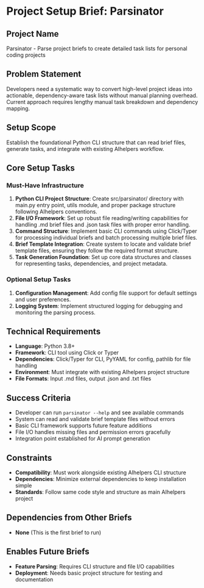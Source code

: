 # Project Setup Brief: Parsinator

## Project Name
Parsinator - Parse project briefs to create detailed task lists for personal coding projects

## Problem Statement
Developers need a systematic way to convert high-level project ideas into actionable, dependency-aware task lists without manual planning overhead. Current approach requires lengthy manual task breakdown and dependency mapping.

## Setup Scope
Establish the foundational Python CLI structure that can read brief files, generate tasks, and integrate with existing AIhelpers workflow.

## Core Setup Tasks
### Must-Have Infrastructure
1. **Python CLI Project Structure**: Create src/parsinator/ directory with main.py entry point, utils module, and proper package structure following AIhelpers conventions.
2. **File I/O Framework**: Set up robust file reading/writing capabilities for handling .md brief files and .json task files with proper error handling.
3. **Command Structure**: Implement basic CLI commands using Click/Typer for processing individual briefs and batch processing multiple brief files.
4. **Brief Template Integration**: Create system to locate and validate brief template files, ensuring they follow the required format structure.
5. **Task Generation Foundation**: Set up core data structures and classes for representing tasks, dependencies, and project metadata.

### Optional Setup Tasks
1. **Configuration Management**: Add config file support for default settings and user preferences.
2. **Logging System**: Implement structured logging for debugging and monitoring the parsing process.

## Technical Requirements
- **Language**: Python 3.8+
- **Framework**: CLI tool using Click or Typer
- **Dependencies**: Click/Typer for CLI, PyYAML for config, pathlib for file handling
- **Environment**: Must integrate with existing AIhelpers project structure
- **File Formats**: Input .md files, output .json and .txt files

## Success Criteria
- Developer can run `parsinator --help` and see available commands
- System can read and validate brief template files without errors
- Basic CLI framework supports future feature additions
- File I/O handles missing files and permission errors gracefully
- Integration point established for AI prompt generation

## Constraints
- **Compatibility**: Must work alongside existing AIhelpers CLI structure
- **Dependencies**: Minimize external dependencies to keep installation simple
- **Standards**: Follow same code style and structure as main AIhelpers project

## Dependencies from Other Briefs
- **None** (This is the first brief to run)

## Enables Future Briefs
- **Feature Parsing**: Requires CLI structure and file I/O capabilities
- **Deployment**: Needs basic project structure for testing and documentation